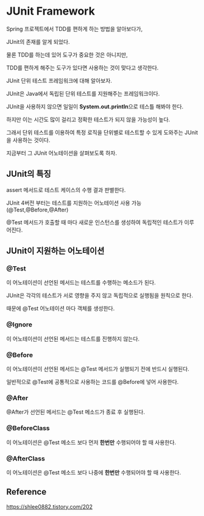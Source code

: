 # JUnit Framework

Spring 프로젝트에서 TDD를 편하게 하는 방법을 알아보다가,

JUnit의 존재를 알게 되었다.

물론 TDD를 하는데 있어 도구가 중요한 것은 아니지만,

TDD를 편하게 해주는 도구가 있다면 사용하는 것이 맞다고 생각한다.

JUnit 단위 테스트 프레임워크에 대해 알아보자.

JUnit은 Java에서 독립된 단위 테스트를 지원해주는 프레임워크이다.

JUnit을 사용하지 않으면 일일이 **System.out.println**으로 테스틀 해봐야 한다.

하지만 이는 시간도 많이 걸리고 정확한 테스트가 되지 않을 가능성이 높다.

그래서 단위 테스트를 이용하여 특정 로직을 단위별로 테스트할 수 있게 도와주는 JUnit을 사용하는 것이다.

지금부터 그 JUnit 어노테이션을 살펴보도록 하자.

## JUnit의 특징

assert 메서드로 테스트 케이스의 수행 결과 판별한다.

JUnit 4버전 부터는 테스트를 지원하는 어노테이션 사용 가능 (@Test,@Before,@After)

@Test 메서드가 호출할 때 마다 새로운 인스턴스를 생성하여 독립적인 테스트가 이루어진다.

## JUnit이 지원하는 어노테이션

### @Test

이 어노테이션이 선언된 메서드는 테스트를 수행하는 메소드가 된다.

JUnit은 각각의 테스트가 서로 영향을 주지 않고 독립적으로 실행됨을 원칙으로 한다.

때문에 @Test 어노테이션 마다 객체를 생성한다.

### @Ignore

이 어노테이션이 선언된 메서드는 테스트를 진행하지 않는다.

### @Before

이 어노테이션이 선언된 메서드는 @Test 메서드가 실행되기 전에 반드시 실행된다.

일반적으로 @Test에 공통적으로 사용하는 코드를 @Before에 넣어 사용한다.

### @After

@After가 선언된 메서드는 @Test 메소드가 종료 후 실행된다.

### @BeforeClass

이 어노테이션은 @Test 메소드 보다 먼저 **한번만** 수행되어야 할 때 사용한다.

### @AfterClass

이 어노테이션은 @Test 메소드 보다 나중에 **한번만** 수행되어야 할 때 사용한다.

## Reference

https://shlee0882.tistory.com/202